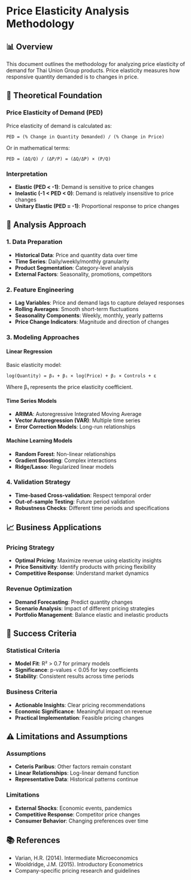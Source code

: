 # Price Elasticity Analysis Methodology

## 📊 Overview
This document outlines the methodology for analyzing price elasticity of demand for Thai Union Group products. Price elasticity measures how responsive quantity demanded is to changes in price.

## 🎯 Theoretical Foundation

### Price Elasticity of Demand (PED)
Price elasticity of demand is calculated as:

```
PED = (% Change in Quantity Demanded) / (% Change in Price)
```

Or in mathematical terms:
```
PED = (ΔQ/Q) / (ΔP/P) = (ΔQ/ΔP) × (P/Q)
```

### Interpretation
- **Elastic (PED < -1)**: Demand is sensitive to price changes
- **Inelastic (-1 < PED < 0)**: Demand is relatively insensitive to price changes
- **Unitary Elastic (PED = -1)**: Proportional response to price changes

## 🔬 Analysis Approach

### 1. Data Preparation
- **Historical Data**: Price and quantity data over time
- **Time Series**: Daily/weekly/monthly granularity
- **Product Segmentation**: Category-level analysis
- **External Factors**: Seasonality, promotions, competitors

### 2. Feature Engineering
- **Lag Variables**: Price and demand lags to capture delayed responses
- **Rolling Averages**: Smooth short-term fluctuations
- **Seasonality Components**: Weekly, monthly, yearly patterns
- **Price Change Indicators**: Magnitude and direction of changes

### 3. Modeling Approaches

#### Linear Regression
Basic elasticity model:
```
log(Quantity) = β₀ + β₁ × log(Price) + β₂ × Controls + ε
```
Where β₁ represents the price elasticity coefficient.

#### Time Series Models
- **ARIMA**: Autoregressive Integrated Moving Average
- **Vector Autoregression (VAR)**: Multiple time series
- **Error Correction Models**: Long-run relationships

#### Machine Learning Models
- **Random Forest**: Non-linear relationships
- **Gradient Boosting**: Complex interactions
- **Ridge/Lasso**: Regularized linear models

### 4. Validation Strategy
- **Time-based Cross-validation**: Respect temporal order
- **Out-of-sample Testing**: Future period validation
- **Robustness Checks**: Different time periods and specifications

## 📈 Business Applications

### Pricing Strategy
- **Optimal Pricing**: Maximize revenue using elasticity insights
- **Price Sensitivity**: Identify products with pricing flexibility
- **Competitive Response**: Understand market dynamics

### Revenue Optimization
- **Demand Forecasting**: Predict quantity changes
- **Scenario Analysis**: Impact of different pricing strategies
- **Portfolio Management**: Balance elastic and inelastic products

## 🎯 Success Criteria

### Statistical Criteria
- **Model Fit**: R² > 0.7 for primary models
- **Significance**: p-values < 0.05 for key coefficients
- **Stability**: Consistent results across time periods

### Business Criteria
- **Actionable Insights**: Clear pricing recommendations
- **Economic Significance**: Meaningful impact on revenue
- **Practical Implementation**: Feasible pricing changes

## ⚠️ Limitations and Assumptions

### Assumptions
- **Ceteris Paribus**: Other factors remain constant
- **Linear Relationships**: Log-linear demand function
- **Representative Data**: Historical patterns continue

### Limitations
- **External Shocks**: Economic events, pandemics
- **Competitive Response**: Competitor price changes
- **Consumer Behavior**: Changing preferences over time

## 📚 References
- Varian, H.R. (2014). Intermediate Microeconomics
- Wooldridge, J.M. (2015). Introductory Econometrics
- Company-specific pricing research and guidelines 